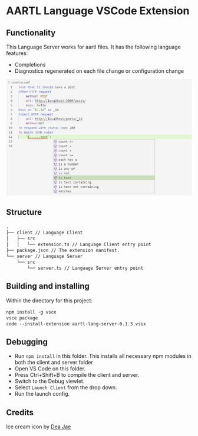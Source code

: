 # AARTL Language VSCode Extension

## Functionality

This Language Server works for aartl files. It has the following language features:

- Completions
- Diagnostics regenerated on each file change or configuration change

![VSCode Screenshot](https://raw.githubusercontent.com/Ivan-Kouznetsov/aartl-vscode-extension/master/vscodeScreenshot.png)

## Structure

```
.
├── client // Language Client
│   ├── src
│   │   └── extension.ts // Language Client entry point
├── package.json // The extension manifest.
└── server // Language Server
    └── src
        └── server.ts // Language Server entry point
```

## Building and installing

Within the directory for this project:

```
npm install -g vsce
vsce package
code --install-extension aartl-lang-server-0.1.3.vsix
```

## Debugging

- Run `npm install` in this folder. This installs all necessary npm modules in both the client and server folder
- Open VS Code on this folder.
- Press Ctrl+Shift+B to compile the client and server.
- Switch to the Debug viewlet.
- Select `Launch Client` from the drop down.
- Run the launch config.

## Credits

Ice cream icon by [Dea Jae](https://www.iconfinder.com/deasigner_jae)
